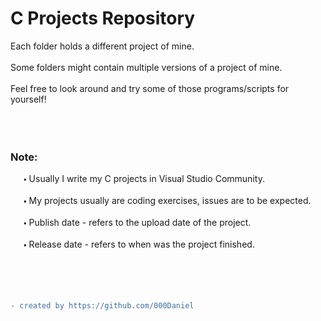 # C Projects Repository

Each folder holds a different project of mine.  
<br />
Some folders might contain multiple versions of a project of mine.   
<br />
Feel free to look around and try some of those programs/scripts for yourself!  
<br />
<br />
<br />
### Note:  
   🞄 Usually I write my C projects in Visual Studio Community.  
<br />
   🞄 My projects usually are coding exercises, issues are to be expected.  
<br />
   🞄 Publish date - refers to the upload date of the project.  
<br />
   🞄 Release date - refers to when was the project finished.  
<br />
<br />
<br />
<br />
```diff
- created by https://github.com/000Daniel
```
